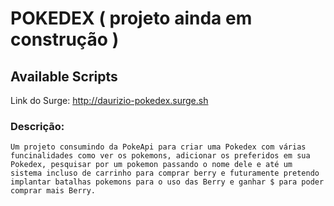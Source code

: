 # POKEDEX ( projeto ainda em construção )


## Available Scripts

Link do Surge: http://daurizio-pokedex.surge.sh

### Descrição:

`Um projeto consumindo da PokeApi para criar uma Pokedex com várias funcinalidades como ver os pokemons, adicionar os preferidos em sua Pokedex, pesquisar por um pokemon passando o nome dele e até um sistema incluso de carrinho para comprar berry e futuramente pretendo implantar batalhas pokemons para o uso das Berry e ganhar $ para poder comprar mais Berry.`

